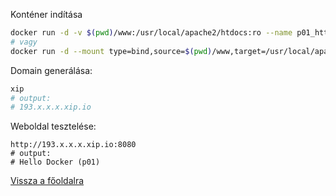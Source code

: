 Konténer indítása

```bash
docker run -d -v $(pwd)/www:/usr/local/apache2/htdocs:ro --name p01_httpd -p "8080:80" httpd:2.4
# vagy
docker run -d --mount type=bind,source=$(pwd)/www,target=/usr/local/apache2/htdocs,readonly --name p01_httpd -p "8080:80" httpd:2.4 
```

Domain generálása:

```bash
xip
# output:
# 193.x.x.x.xip.io
```
Weboldal tesztelése:

```text
http://193.x.x.x.xip.io:8080
# output:
# Hello Docker (p01)
```
[Vissza a főoldalra](../../README.md)
